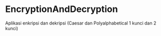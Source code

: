 # EncryptionAndDecryption
Aplikasi enkripsi dan dekripsi (Caesar dan Polyalphabetical 1 kunci dan 2 kunci)
